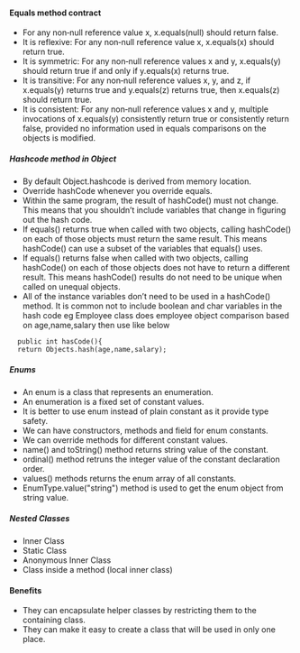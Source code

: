 #### Equals method contract
* For any non‐null reference value x, x.equals(null) should return false.
*	It is reflexive: For any non‐null reference value x, x.equals(x) should return true.
* It is symmetric: For any non‐null reference values x and y, x.equals(y) should return true if and only if y.equals(x) returns true.
* It is transitive: For any non‐null reference values x, y, and z, if x.equals(y) returns true and y.equals(z) returns true, then x.equals(z) should return true.
* It is consistent: For any non‐null reference values x and y, multiple invocations of x.equals(y) consistently return true or consistently return false, provided no information used in equals comparisons on the objects is modified.

##### Hashcode method in Object
* By default Object.hashcode is derived from memory location.
* Override hashCode whenever you override equals.
*	Within the same program, the result of hashCode() must not change. This means that you shouldn’t include variables that change in figuring out the hash code.
* If equals() returns true when called with two objects, calling hashCode() on each of
those objects must return the same result. This means hashCode() can use a subset of the variables that equals() uses. 
* If equals() returns false when called with two objects, calling hashCode() on each of those objects does not have to return a different result. This means hashCode() results do not need to be unique when called on unequal objects.
*	All of the instance variables don’t need to be used in a hashCode() method. It is common not to include boolean and char variables in the hash code
  eg Employee class does employee object comparison based on age,name,salary then use like below
```
  public int hasCode(){
  return Objects.hash(age,name,salary);
```

##### Enums
* An enum is a class that represents an enumeration. 
* An enumeration is a fixed set of constant values.
* It is better to use enum instead of plain constant as it provide type safety.
* We can have constructors, methods and field for enum constants.
* We can override methods for different constant values.
* name() and toString() method returns string value of the constant.
* ordinal() method retruns the integer value of the constant declaration order.
* values() methods returns the enum array of all constants.
* EnumType.value("string") method is used to get the enum object from string value.

##### Nested Classes
* Inner Class
* Static Class
* Anonymous Inner Class
* Class inside a method (local inner class)

#### Benefits
* They can encapsulate helper classes by restricting them to the containing class.
* They can make it easy to create a class that will be used in only one place.
